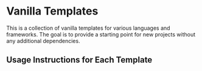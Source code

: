 # Vanilla Templates

This is a collection of vanilla templates for various languages and frameworks. The goal is to provide a starting point for new projects without any additional dependencies.

## Usage Instructions for Each Template
